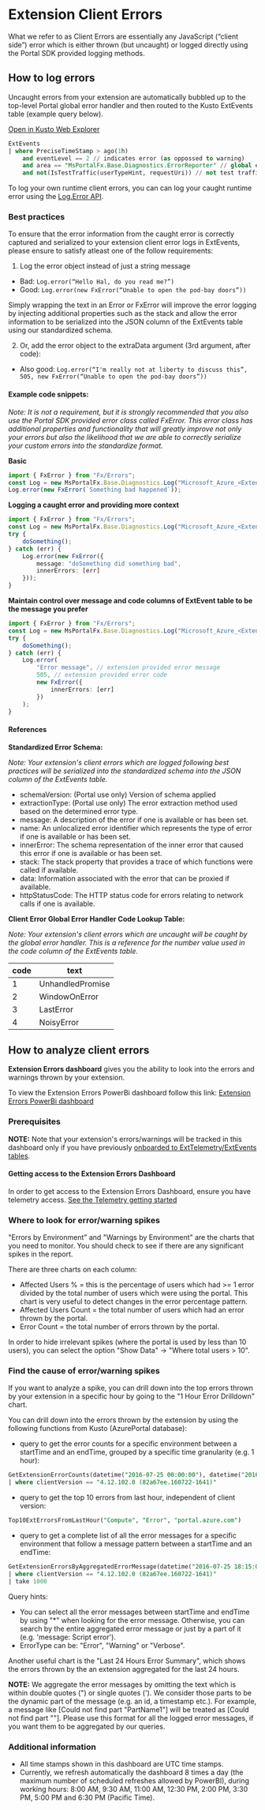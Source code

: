 <a name="extension-client-errors"></a>
# Extension Client Errors

What we refer to as Client Errors are essentially any JavaScript (“client side”) error which is either thrown (but uncaught) or logged directly using the Portal SDK provided logging methods.

<a name="extension-client-errors-how-to-log-errors"></a>
## How to log errors

Uncaught errors from your extension are automatically bubbled up to the top-level Portal global error handler and then routed to the Kusto ExtEvents table (example query below).

[Open in Kusto Web Explorer](https://dataexplorer.azure.com/clusters/azportalpartner/databases/AzurePortal?query=H4sIAAAAAAAAA02QwUoDQQyG74W+Q+hpF8rW9l4P4oqCQrHrA8TddDY4nRmTrK3gwztDBZvDf8mf74O0Z2u/KJjOZz9wGkkIdkI9K3V8pL3hMcEtoIvVeqznM8iDYQAqN885PWy3sIHVCjgM3KORAolEgQoVYkpRlQawCCeUwMFdQVAIy/niRXdRDP3DublDpeae0YWoxr02bYG9UsoFkkUROR/f0f9ZxgzyJMsr/RR6nNxol8a/LkSrnrQjtU7wcOC+mpSk+070yMGWIPQ55eWbcF0XT+5D5uW41MuHDD8I1je/jImCxjYBAAA=)

```sql
ExtEvents
| where PreciseTimeStamp > ago(1h)
    and eventLevel == 2 // indicates error (as oppossed to warning)
    and area == "MsPortalFx.Base.Diagnostics.ErrorReporter" // global error handler, indicates uncaught error
    and not(IsTestTraffic(userTypeHint, requestUri)) // not test traffic
```

To log your own runtime client errors, you can can log your caught runtime error using the [Log.Error API](https://github.com/Azure/portaldocs/blob/dev/portal-sdk/generated/portalfx-telemetry.md#logging-errorswarnings-to-extevents-table).

<a name="extension-client-errors-how-to-log-errors-best-practices"></a>
### Best practices

To ensure that the error information from the caught error is correctly captured and serialized to your extension client error logs in ExtEvents, please ensure to satisfy atleast one of the follow requirements:

1. Log the error object instead of just a string message
  - Bad: `Log.error(“Hello Hal, do you read me?”)`
  - Good: `Log.error(new FxError(“Unable to open the pod-bay doors”))`

Simply wrapping the text in an Error or FxError will improve the error logging by injecting additional properties such as the stack and allow the error information to be serialized into the JSON column of the ExtEvents table using our standardized schema.

2.	Or, add the error object to the extraData argument (3rd argument, after code):
  - Also good: `Log.error(“I'm really not at liberty to discuss this”, 505, new FxError(“Unable to open the pod-bay doors”))`

<a name="extension-client-errors-how-to-log-errors-best-practices-example-code-snippets"></a>
#### Example code snippets:

*Note: It is not a requirement, but it is strongly recommended that you also use the Portal SDK provided error class called FxError. This error class has additional properties and functionality that will greatly improve not only your errors but also the likelihood that we are able to correctly serialize your custom errors into the standardize format.*

**Basic**

```typescript
import { FxError } from "Fx/Errors";
const Log = new MsPortalFx.Base.Diagnostics.Log("Microsoft_Azure_<ExtensionName>");
Log.error(new FxError(`Something bad happened`));
```

**Logging a caught error and providing more context**

```typescript
import { FxError } from "Fx/Errors";
const Log = new MsPortalFx.Base.Diagnostics.Log("Microsoft_Azure_<ExtensionName>");
try {
    doSomething();
} catch (err) {
    Log.error(new FxError({
        message: "doSomething did something bad",
        innerErrors: [err]
    }));
}
```

**Maintain control over message and code columns of ExtEvent table to be the message you prefer**

```typescript
import { FxError } from "Fx/Errors";
const Log = new MsPortalFx.Base.Diagnostics.Log("Microsoft_Azure_<ExtensionName>");
try {
    doSomething();
} catch (err) {
    Log.error(
        "Error message", // extension provided error message
        505, // extension provided error code
        new FxError({
            innerErrors: [err]
        })
    );
}
```

<a name="extension-client-errors-how-to-log-errors-best-practices-references"></a>
#### References

**Standardized Error Schema:**

*Note: Your extension's client errors which are logged following best practices will be serialized into the standardized schema into the JSON column of the ExtEvents table.*

- schemaVersion: (Portal use only) Version of schema applied
- extractionType: (Portal use only) The error extraction method used based on the determined error type.
- message: A description of the error if one is available or has been set.
- name: An unlocalized error identifier which represents the type of error if one is available or has been set.
- innerError: The schema representation of the inner error that caused this error if one is available or has been set.
- stack: The stack property that provides a trace of which functions were called if available.
- data: Information associated with the error that can be proxied if available.
- httpStatusCode: The HTTP status code for errors relating to network calls if one is available.

**Client Error Global Error Handler Code Lookup Table:**

*Note: Your extension's client errors which are uncaught will be caught by the global error handler. This is a reference for the number value used in the code column of the ExtEvents table.*

| code | text |
|---|---|
| 1 | UnhandledPromise |
| 2 | WindowOnError |
| 3 | LastError |
| 4 | NoisyError |

<a name="extension-client-errors-how-to-analyze-client-errors"></a>
## How to analyze client errors

**Extension Errors dashboard** gives you the ability to look into the errors and warnings thrown by your extension.

To view the Extension Errors PowerBi dashboard follow this link: [Extension Errors PowerBi dashboard](https://aka.ms/portalfx/dashboard/ExtensionErrors)

<a name="extension-client-errors-how-to-analyze-client-errors-prerequisites"></a>
### Prerequisites

**NOTE:** Note that your extension's errors/warnings will be tracked in this dashboard only if you have previously [onboarded to ExtTelemetry/ExtEvents tables](portalfx-telemetry.md).

<a name="extension-client-errors-how-to-analyze-client-errors-prerequisites-getting-access-to-the-extension-errors-dashboard"></a>
#### Getting access to the Extension Errors Dashboard

In order to get access to the Extension Errors Dashboard, ensure you have telemetry access. [See the Telemetry getting started](portalfx-telemetry-getting-started.md#permissions)

<a name="extension-client-errors-how-to-analyze-client-errors-where-to-look-for-error-warning-spikes"></a>
### Where to look for error/warning spikes

"Errors by Environment" and "Warnings by Environment" are the charts that you need to monitor. You should check to see if there are any significant spikes in the report.

There are three charts on each column:

- Affected Users % = this is the percentage of users which had >= 1 error divided by the total number of users which were using the portal. This chart is very useful to detect changes in the error percentage pattern.
- Affected Users Count = the total number of users which had an error thrown by the portal.
- Error Count = the total number of errors thrown by the portal.

In order to hide irrelevant spikes (where the portal is used by less than 10 users), you can select the option "Show Data" -> "Where total users > 10".

<a name="extension-client-errors-how-to-analyze-client-errors-find-the-cause-of-error-warning-spikes"></a>
### Find the cause of error/warning spikes

If you want to analyze a spike, you can drill down into the top errors thrown by your extension in a specific hour by going to the "1 Hour Error Drilldown" chart.

You can drill down into the errors thrown by the extension by using the following functions from Kusto (AzurePortal database):

- query to get the error counts for a specific environment between a startTime and an endTime, grouped by a specific time granularity (e.g. 1 hour):

```sql
GetExtensionErrorCounts(datetime("2016-07-25 00:00:00"), datetime("2016-07-26 00:00:00"), "Compute", "Error", "portal.azure.com", 1h)
| where clientVersion == "4.12.102.0 (82a67ee.160722-1641)"
```

- query to get the top 10 errors from last hour, independent of client version:

```sql
Top10ExtErrorsFromLastHour("Compute", "Error", "portal.azure.com")
```

- query to get a complete list of all the error messages for a specific environment that follow a message pattern between a startTime and an endTime:

```sql
GetExtensionErrorsByAggregatedErrorMessage(datetime("2016-07-25 18:15:00"), datetime("2016-07-26 18:30:00"), "Compute", "Error", "portal.azure.com", 'message: Script error')
| where clientVersion == "4.12.102.0 (82a67ee.160722-1641)"
| take 1000
```

Query hints:

- You can select all the error messages between startTime and endTime by using "*" when looking for the error message. Otherwise, you can search by the entire aggregated error message or just by a part of it (e.g. 'message: Script error').
- ErrorType can be: "Error", "Warning" or "Verbose".

Another useful chart is the "Last 24 Hours Error Summary", which shows the errors thrown by the an extension aggregated for the last 24 hours.

**NOTE:** We aggregate the error messages by omitting the text which is within double quotes (") or single quotes ('). We consider those parts to be the dynamic part of the message (e.g. an id, a timestamp etc.). For example, a message like [Could not find part "PartName1"] will be treated as [Could not find part ""]. Please use this format for all the logged error messages, if you want them to be aggregated by our queries.

<a name="extension-client-errors-how-to-analyze-client-errors-additional-information"></a>
### Additional information

- All time stamps shown in this dashboard are UTC time stamps.
- Currently, we refresh automatically the dashboard 8 times a day (the maximum number of scheduled refreshes allowed by PowerBI), during working hours: 8:00 AM, 9:30 AM, 11:00 AM, 12:30 PM, 2:00 PM, 3:30 PM, 5:00 PM and 6:30 PM (Pacific Time).
